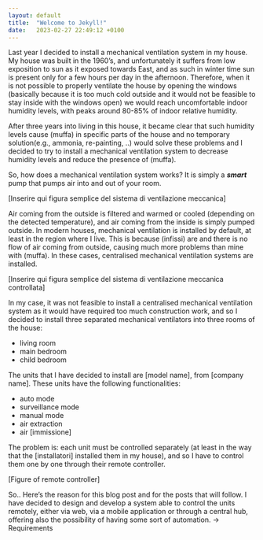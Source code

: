 ```yaml
---
layout: default
title:  "Welcome to Jekyll!"
date:   2023-02-27 22:49:12 +0100
---
```

Last year I decided to install a mechanical ventilation system in my house. My house was built in the 1960’s, and unfortunately it suffers from low exposition to sun as it exposed towards East, and as such in winter time sun is present only for a few hours per day in the afternoon. Therefore, when it is not possible to properly ventilate the house by opening the windows (basically because it is too much cold outside and it would not be feasible to stay inside with the windows open) we would reach uncomfortable indoor humidity levels, with peaks around 80-85% of indoor relative humidity. 

After three years into living in this house, it became clear that such humidity levels cause (muffa) in specific parts of the house and no temporary solution(e.g., ammonia, re-painting, ..) would solve these problems and I decided to try to install a mechanical ventilation system to decrease humidity levels and reduce the presence of (muffa).

So, how does a mechanical ventilation system works? It is simply a *****smart***** pump that pumps air into and out of your room. 

[Inserire qui figura semplice del sistema di ventilazione meccanica]

Air coming from the outside is filtered and warmed or cooled (depending on the detected temperature), and air coming from the inside is simply pumped outside. In modern houses, mechanical ventilation is installed by default, at least in the region where I live. This is because (infissi) are and there is no flow of air coming from outside, causing much more problems than mine with (muffa). In these cases, centralised mechanical ventilation systems are installed.

[Inserire qui figura semplice del sistema di ventilazione meccanica controllata]

In my case, it was not feasible to install a centralised mechanical ventilation system as it would have required too much construction work, and so I decided to install three separated mechanical ventilators into three rooms of the house:

- living room
- main bedroom
- child bedroom

The units that I have decided to install are [model name], from [company name]. These units have the following functionalities:

- auto mode
- surveillance mode
- manual mode
- air extraction
- air [immissione]

The problem is: each unit must be controlled separately (at least in the way that the [installatori] installed them in my house), and so I have to control them one by one through their remote controller. 

[Figure of remote controller]

So.. Here’s the reason for this blog post and for the posts that will follow. I have decided to design and develop a system able to control the units remotely, either via web, via a mobile application or through a central hub, offering also the possibility of having some sort of automation. → Requirements
